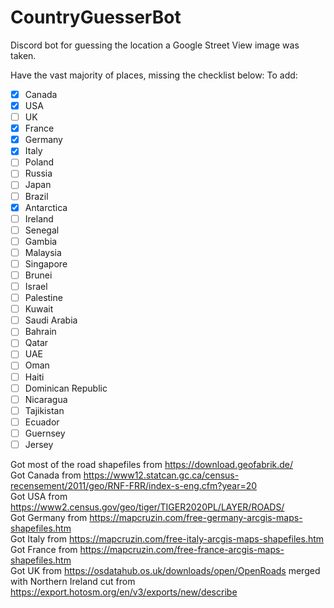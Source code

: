 # CountryGuesserBot

Discord bot for guessing the location a Google Street View image was taken.

Have the vast majority of places, missing the checklist below:
To add:
   - [x] Canada
   - [x] USA
   - [ ] UK
   - [x] France
   - [x] Germany
   - [x] Italy
   - [ ] Poland
   - [ ] Russia
   - [ ] Japan
   - [ ] Brazil
   - [x] Antarctica
   - [ ] Ireland
   - [ ] Senegal
   - [ ] Gambia
   - [ ] Malaysia
   - [ ] Singapore
   - [ ] Brunei
   - [ ] Israel
   - [ ] Palestine
   - [ ] Kuwait
   - [ ] Saudi Arabia
   - [ ] Bahrain
   - [ ] Qatar
   - [ ] UAE
   - [ ] Oman
   - [ ] Haiti
   - [ ] Dominican Republic
   - [ ] Nicaragua
   - [ ] Tajikistan
   - [ ] Ecuador
   - [ ] Guernsey
   - [ ] Jersey

Got most of the road shapefiles from https://download.geofabrik.de/  
Got Canada from https://www12.statcan.gc.ca/census-recensement/2011/geo/RNF-FRR/index-s-eng.cfm?year=20  
Got USA from https://www2.census.gov/geo/tiger/TIGER2020PL/LAYER/ROADS/  
Got Germany from https://mapcruzin.com/free-germany-arcgis-maps-shapefiles.htm  
Got Italy from https://mapcruzin.com/free-italy-arcgis-maps-shapefiles.htm  
Got France from https://mapcruzin.com/free-france-arcgis-maps-shapefiles.htm  
Got UK from https://osdatahub.os.uk/downloads/open/OpenRoads merged with Northern Ireland cut from https://export.hotosm.org/en/v3/exports/new/describe  
